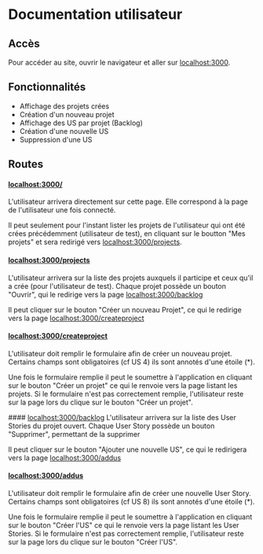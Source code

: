 # Documentation utilisateur

## Accès

Pour accéder au site, ouvrir le navigateur et aller sur [localhost:3000](http://localhost:3000).

## Fonctionnalités

- Affichage des projets crées
- Création d'un nouveau projet
- Affichage des US par projet (Backlog)
- Création d'une nouvelle US
- Suppression d'une US

## Routes

#### [localhost:3000/](http://localhost:3000/)
L'utilisateur arrivera directement sur cette page. Elle correspond à la page de l'utilisateur une fois connecté.

Il peut seulement pour l'instant lister les projets de l'utilisateur qui ont été crées précédemment (utilisateur de test), en cliquant sur le boutton "Mes projets" et sera redirigé vers [localhost:3000/projects](http://localhost:3000/projects).

#### [localhost:3000/projects](http://localhost:3000/projects)
L'utilisateur arrivera sur la liste des projets auxquels il participe et ceux qu'il a crée (pour l'utilisateur de test).
Chaque projet possède un bouton "Ouvrir", qui le redirige vers la page [localhost:3000/backlog](http://localhost:3000/backlog)

Il peut cliquer sur le bouton "Créer un nouveau Projet", ce qui le redirige vers la page [localhost:3000/createproject](http://localhost:3000/createproject)


#### [localhost:3000/createproject](http://localhost:3000/createproject)

L'utilisateur doit remplir le formulaire afin de créer un nouveau projet. Certains champs sont obligatoires (cf US 4) ils sont annotés d'une étoile (*).

Une fois le formulaire remplie il peut le soumettre à l'application en cliquant sur le bouton "Créer un projet" ce qui le renvoie vers la page listant
les projets. Si le formulaire n'est pas correctement remplie, l'utilisateur reste sur la page lors du clique sur le bouton "Créer un projet".

#### [localhost:3000/backlog](http://localhost:3000/backlog)
L'utilisateur arrivera sur la liste des User Stories du projet ouvert.
Chaque User Story possède un bouton "Supprimer", permettant de la supprimer

Il peut cliquer sur le bouton "Ajouter une nouvelle US", ce qui le redirigera vers la page [localhost:3000/addus](http://localhost:3000/addus)

#### [localhost:3000/addus](http://localhost:3000/addus)
L'utilisateur doit remplir le formulaire afin de créer une nouvelle User Story. Certains champs sont obligatoires (cf US 8) ils sont annotés d'une étoile (*).

Une fois le formulaire remplie il peut le soumettre à l'application en cliquant sur le bouton "Créer l'US" ce qui le renvoie vers la page listant
les User Stories. Si le formulaire n'est pas correctement remplie, l'utilisateur reste sur la page lors du clique sur le bouton "Créer l'US".
